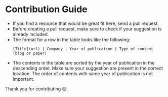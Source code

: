 # Contribution Guide

- If you find a resource that would be great fit here, send a pull request.
- Before creating a pull request, make sure to check if your suggestion is already included.
- The format for a row in the table looks like the following:
  ```
  [Title](url) | Company | Year of publication | Type of content (blog or paper)
  ```
- The contents in the table are sorted by the year of publication in the descending order. Make sure your suggestion are present in the correct location. The order of contents with same year of publication is not important.

Thank you for contributing 😊